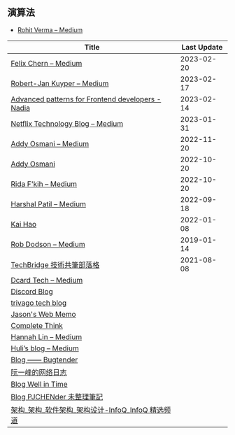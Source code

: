 ## 演算法

- [Rohit Verma – Medium](https://medium.com/@rohitverma_87831)

| Title                                                                                          | Last Update |
| ---------------------------------------------------------------------------------------------- | ----------- |
| [Felix Chern – Medium](https://medium.com/@fchern)                                             | 2023-02-20  |
| [Robert-Jan Kuyper – Medium](https://medium.com/@datails)                                      | 2023-02-17  |
| [Advanced patterns for Frontend developers - Nadia](https://www.developerway.com/)             | 2023-02-14  |
| [Netflix Technology Blog – Medium](https://netflixtechblog.medium.com/)                        | 2023-01-31  |
| [Addy Osmani – Medium](https://medium.com/@addyosmani)                                         | 2022-11-20  |
| [Addy Osmani](https://web.dev/authors/addyosmani/)                                             | 2022-10-20  |
| [Rida F'kih – Medium](https://medium.com/@ridafkih)                                            | 2022-10-20  |
| [Harshal Patil – Medium](https://medium.com/@mistyHarsh)                                       | 2022-09-18  |
| [Kai Hao](https://kaihao.dev/)                                                                 | 2022-01-08  |
| [Rob Dodson – Medium](https://medium.com/@robdodson)                                           | 2019-01-14  |
| [TechBridge 技術共筆部落格](https://blog.techbridge.cc/)                                       | 2021-08-08  |
| [Dcard Tech – Medium](https://dcardlab.medium.com/)                                            |             |
| [Discord Blog](https://discord.com/blog)                                                       |             |
| [trivago tech blog](https://tech.trivago.com/)                                                 |             |
| [Jason's Web Memo](https://jason-memo.dev/)                                                    |             |
| [Complete Think](https://rickhw.github.io/)                                                    |             |
| [Hannah Lin – Medium](https://hannahlin.medium.com/)                                           |             |
| [Huli’s blog – Medium](https://medium.com/hulis-blog)                                          |             |
| [Blog —— Bugtender](https://bugtender.com/blog/)                                               |             |
| [阮一峰的网络日志](https://www.ruanyifeng.com/blog/)                                           |             |
| [Blog Well in Time](https://blog.arvinh.info/tech)                                             |             |
| [Blog PJCHENder 未整理筆記](https://pjchender.dev/blog/)                                       |             |
| [架构\_架构\_软件架构\_架构设计-InfoQ_InfoQ 精选频道](https://www.infoq.cn/topic/architecture) |             |
